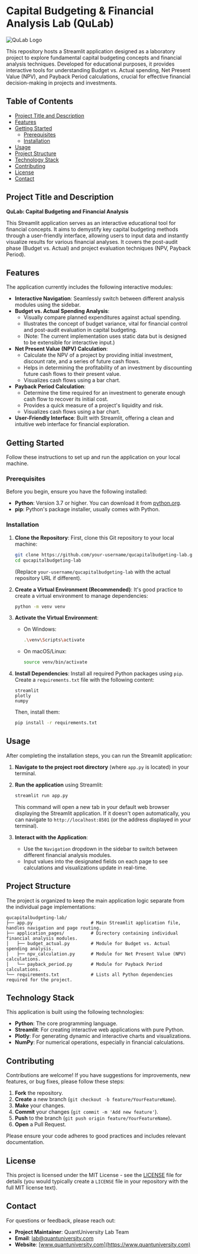 # Capital Budgeting & Financial Analysis Lab (QuLab)

![QuLab Logo](https://www.quantuniversity.com/assets/img/logo5.jpg)

This repository hosts a Streamlit application designed as a laboratory project to explore fundamental capital budgeting concepts and financial analysis techniques. Developed for educational purposes, it provides interactive tools for understanding Budget vs. Actual spending, Net Present Value (NPV), and Payback Period calculations, crucial for effective financial decision-making in projects and investments.

## Table of Contents

-   [Project Title and Description](#project-title-and-description)
-   [Features](#features)
-   [Getting Started](#getting-started)
    -   [Prerequisites](#prerequisites)
    -   [Installation](#installation)
-   [Usage](#usage)
-   [Project Structure](#project-structure)
-   [Technology Stack](#technology-stack)
-   [Contributing](#contributing)
-   [License](#license)
-   [Contact](#contact)

## Project Title and Description

**QuLab: Capital Budgeting and Financial Analysis**

This Streamlit application serves as an interactive educational tool for financial concepts. It aims to demystify key capital budgeting methods through a user-friendly interface, allowing users to input data and instantly visualize results for various financial analyses. It covers the post-audit phase (Budget vs. Actual) and project evaluation techniques (NPV, Payback Period).

## Features

The application currently includes the following interactive modules:

*   **Interactive Navigation**: Seamlessly switch between different analysis modules using the sidebar.
*   **Budget vs. Actual Spending Analysis**:
    *   Visually compare planned expenditures against actual spending.
    *   Illustrates the concept of budget variance, vital for financial control and post-audit evaluation in capital budgeting.
    *   (Note: The current implementation uses static data but is designed to be extensible for interactive input.)
*   **Net Present Value (NPV) Calculation**:
    *   Calculate the NPV of a project by providing initial investment, discount rate, and a series of future cash flows.
    *   Helps in determining the profitability of an investment by discounting future cash flows to their present value.
    *   Visualizes cash flows using a bar chart.
*   **Payback Period Calculation**:
    *   Determine the time required for an investment to generate enough cash flow to recover its initial cost.
    *   Provides a quick measure of a project's liquidity and risk.
    *   Visualizes cash flows using a bar chart.
*   **User-Friendly Interface**: Built with Streamlit, offering a clean and intuitive web interface for financial exploration.

## Getting Started

Follow these instructions to set up and run the application on your local machine.

### Prerequisites

Before you begin, ensure you have the following installed:

*   **Python**: Version 3.7 or higher. You can download it from [python.org](https://www.python.org/downloads/).
*   **pip**: Python's package installer, usually comes with Python.

### Installation

1.  **Clone the Repository**:
    First, clone this Git repository to your local machine:
    ```bash
    git clone https://github.com/your-username/qucapitalbudgeting-lab.git
    cd qucapitalbudgeting-lab
    ```
    (Replace `your-username/qucapitalbudgeting-lab` with the actual repository URL if different).

2.  **Create a Virtual Environment (Recommended)**:
    It's good practice to create a virtual environment to manage dependencies:
    ```bash
    python -m venv venv
    ```

3.  **Activate the Virtual Environment**:
    *   On Windows:
        ```bash
        .\venv\Scripts\activate
        ```
    *   On macOS/Linux:
        ```bash
        source venv/bin/activate
        ```

4.  **Install Dependencies**:
    Install all required Python packages using `pip`. Create a `requirements.txt` file with the following content:

    ```
    streamlit
    plotly
    numpy
    ```

    Then, install them:
    ```bash
    pip install -r requirements.txt
    ```

## Usage

After completing the installation steps, you can run the Streamlit application:

1.  **Navigate to the project root directory** (where `app.py` is located) in your terminal.
2.  **Run the application** using Streamlit:
    ```bash
    streamlit run app.py
    ```

    This command will open a new tab in your default web browser displaying the Streamlit application. If it doesn't open automatically, you can navigate to `http://localhost:8501` (or the address displayed in your terminal).

3.  **Interact with the Application**:
    *   Use the `Navigation` dropdown in the sidebar to switch between different financial analysis modules.
    *   Input values into the designated fields on each page to see calculations and visualizations update in real-time.

## Project Structure

The project is organized to keep the main application logic separate from the individual page implementations:

```
qucapitalbudgeting-lab/
├── app.py                      # Main Streamlit application file, handles navigation and page routing.
├── application_pages/          # Directory containing individual financial analysis modules.
│   ├── budget_actual.py        # Module for Budget vs. Actual spending analysis.
│   ├── npv_calculation.py      # Module for Net Present Value (NPV) calculations.
│   └── payback_period.py       # Module for Payback Period calculations.
└── requirements.txt            # Lists all Python dependencies required for the project.
```

## Technology Stack

This application is built using the following technologies:

*   **Python**: The core programming language.
*   **Streamlit**: For creating interactive web applications with pure Python.
*   **Plotly**: For generating dynamic and interactive charts and visualizations.
*   **NumPy**: For numerical operations, especially in financial calculations.

## Contributing

Contributions are welcome! If you have suggestions for improvements, new features, or bug fixes, please follow these steps:

1.  **Fork** the repository.
2.  **Create** a new branch (`git checkout -b feature/YourFeatureName`).
3.  **Make** your changes.
4.  **Commit** your changes (`git commit -m 'Add new feature'`).
5.  **Push** to the branch (`git push origin feature/YourFeatureName`).
6.  **Open** a Pull Request.

Please ensure your code adheres to good practices and includes relevant documentation.

## License

This project is licensed under the MIT License - see the [LICENSE](LICENSE) file for details (you would typically create a `LICENSE` file in your repository with the full MIT license text).

## Contact

For questions or feedback, please reach out:

*   **Project Maintainer**: QuantUniversity Lab Team
*   **Email**: lab@quantuniversity.com
*   **Website**: [www.quantuniversity.com](https://www.quantuniversity.com)
